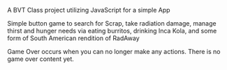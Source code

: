 A BVT Class project utilizing JavaScript for a simple App

Simple button game to search for Scrap, take radiation damage, manage thirst and hunger needs via eating burritos, drinking Inca Kola, and some form of South American rendition of RadAway

Game Over occurs when you can no longer make any actions. There is no game over content yet.